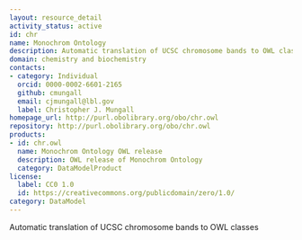 ```yaml
---
layout: resource_detail
activity_status: active
id: chr
name: Monochrom Ontology
description: Automatic translation of UCSC chromosome bands to OWL classes
domain: chemistry and biochemistry
contacts:
- category: Individual
  orcid: 0000-0002-6601-2165
  github: cmungall
  email: cjmungall@lbl.gov
  label: Christopher J. Mungall
homepage_url: http://purl.obolibrary.org/obo/chr.owl
repository: http://purl.obolibrary.org/obo/chr.owl
products:
- id: chr.owl
  name: Monochrom Ontology OWL release
  description: OWL release of Monochrom Ontology
  category: DataModelProduct
license:
  label: CC0 1.0
  id: https://creativecommons.org/publicdomain/zero/1.0/
category: DataModel
---
```


Automatic translation of UCSC chromosome bands to OWL classes
